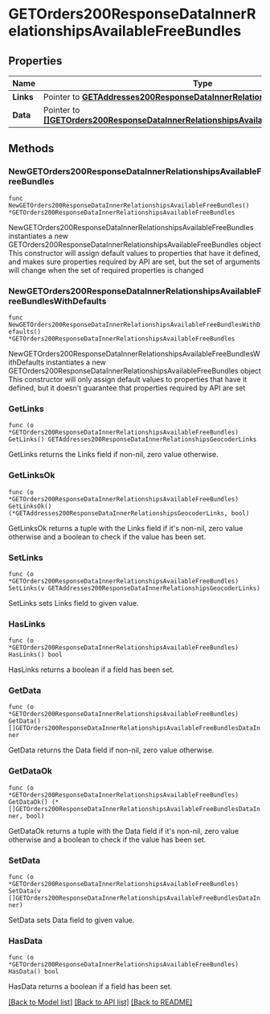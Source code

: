 # GETOrders200ResponseDataInnerRelationshipsAvailableFreeBundles

## Properties

Name | Type | Description | Notes
------------ | ------------- | ------------- | -------------
**Links** | Pointer to [**GETAddresses200ResponseDataInnerRelationshipsGeocoderLinks**](GETAddresses200ResponseDataInnerRelationshipsGeocoderLinks.md) |  | [optional] 
**Data** | Pointer to [**[]GETOrders200ResponseDataInnerRelationshipsAvailableFreeBundlesDataInner**](GETOrders200ResponseDataInnerRelationshipsAvailableFreeBundlesDataInner.md) |  | [optional] 

## Methods

### NewGETOrders200ResponseDataInnerRelationshipsAvailableFreeBundles

`func NewGETOrders200ResponseDataInnerRelationshipsAvailableFreeBundles() *GETOrders200ResponseDataInnerRelationshipsAvailableFreeBundles`

NewGETOrders200ResponseDataInnerRelationshipsAvailableFreeBundles instantiates a new GETOrders200ResponseDataInnerRelationshipsAvailableFreeBundles object
This constructor will assign default values to properties that have it defined,
and makes sure properties required by API are set, but the set of arguments
will change when the set of required properties is changed

### NewGETOrders200ResponseDataInnerRelationshipsAvailableFreeBundlesWithDefaults

`func NewGETOrders200ResponseDataInnerRelationshipsAvailableFreeBundlesWithDefaults() *GETOrders200ResponseDataInnerRelationshipsAvailableFreeBundles`

NewGETOrders200ResponseDataInnerRelationshipsAvailableFreeBundlesWithDefaults instantiates a new GETOrders200ResponseDataInnerRelationshipsAvailableFreeBundles object
This constructor will only assign default values to properties that have it defined,
but it doesn't guarantee that properties required by API are set

### GetLinks

`func (o *GETOrders200ResponseDataInnerRelationshipsAvailableFreeBundles) GetLinks() GETAddresses200ResponseDataInnerRelationshipsGeocoderLinks`

GetLinks returns the Links field if non-nil, zero value otherwise.

### GetLinksOk

`func (o *GETOrders200ResponseDataInnerRelationshipsAvailableFreeBundles) GetLinksOk() (*GETAddresses200ResponseDataInnerRelationshipsGeocoderLinks, bool)`

GetLinksOk returns a tuple with the Links field if it's non-nil, zero value otherwise
and a boolean to check if the value has been set.

### SetLinks

`func (o *GETOrders200ResponseDataInnerRelationshipsAvailableFreeBundles) SetLinks(v GETAddresses200ResponseDataInnerRelationshipsGeocoderLinks)`

SetLinks sets Links field to given value.

### HasLinks

`func (o *GETOrders200ResponseDataInnerRelationshipsAvailableFreeBundles) HasLinks() bool`

HasLinks returns a boolean if a field has been set.

### GetData

`func (o *GETOrders200ResponseDataInnerRelationshipsAvailableFreeBundles) GetData() []GETOrders200ResponseDataInnerRelationshipsAvailableFreeBundlesDataInner`

GetData returns the Data field if non-nil, zero value otherwise.

### GetDataOk

`func (o *GETOrders200ResponseDataInnerRelationshipsAvailableFreeBundles) GetDataOk() (*[]GETOrders200ResponseDataInnerRelationshipsAvailableFreeBundlesDataInner, bool)`

GetDataOk returns a tuple with the Data field if it's non-nil, zero value otherwise
and a boolean to check if the value has been set.

### SetData

`func (o *GETOrders200ResponseDataInnerRelationshipsAvailableFreeBundles) SetData(v []GETOrders200ResponseDataInnerRelationshipsAvailableFreeBundlesDataInner)`

SetData sets Data field to given value.

### HasData

`func (o *GETOrders200ResponseDataInnerRelationshipsAvailableFreeBundles) HasData() bool`

HasData returns a boolean if a field has been set.


[[Back to Model list]](../README.md#documentation-for-models) [[Back to API list]](../README.md#documentation-for-api-endpoints) [[Back to README]](../README.md)



